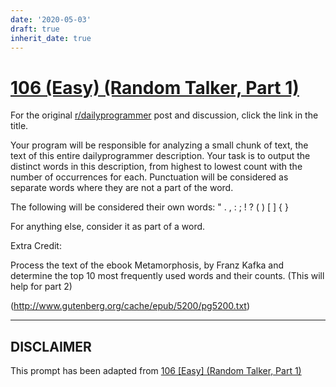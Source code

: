 ```yaml
---
date: '2020-05-03'
draft: true
inherit_date: true
---
```


# [106 (Easy) (Random Talker, Part 1)](https://www.reddit.com/r/dailyprogrammer/comments/11xje0/10232012_challenge_106_easy_random_talker_part_1/)

For the original [r/dailyprogrammer](https://www.reddit.com/r/dailyprogrammer/) post and discussion, click the link in the title.

Your program will be responsible for analyzing a small chunk of text, the text of this entire dailyprogrammer description.  Your task is to output the distinct words in this description, from highest to lowest count with the number of occurrences for each.  Punctuation will be considered as separate words where they are not a part of the word.  

The following will be considered their own words: " . , : ; ! ? ( ) [ ] { }

For anything else, consider it as part of a word.

Extra Credit:

Process the text of the ebook Metamorphosis, by Franz Kafka and determine the top 10 most frequently used words and their counts. (This will help for part 2)

(http://www.gutenberg.org/cache/epub/5200/pg5200.txt)

----
## **DISCLAIMER**
This prompt has been adapted from [106 [Easy] (Random Talker, Part 1)](https://www.reddit.com/r/dailyprogrammer/comments/11xje0/10232012_challenge_106_easy_random_talker_part_1/
)
